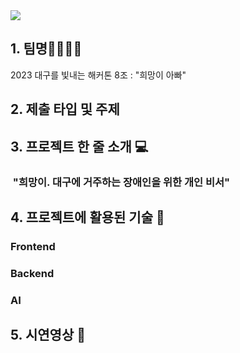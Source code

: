 <img src="https://capsule-render.vercel.app/api?type=waving&color=auto&height=200&section=header&text=2023_nov_hackathon&fontSize=70" />

## 1. 팀명👨‍👨‍👧‍👦

2023 대구를 빛내는 해커톤 8조 : "희망이 아빠"

## 2. 제출 타입 및 주제

## 3. 프로젝트 한 줄 소개 💻

### &nbsp;"희망이. 대구에 거주하는 장애인을 위한 개인 비서"

## 4. 프로젝트에 활용된 기술 🔧
 
 ### Frontend
 
 ### Backend
 
 ### AI
  
## 5. 시연영상 📌

